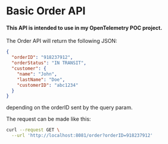 # Basic Order API

#### This API is intended to use in my OpenTelemetry POC project.

The Order API will return the following JSON:

```json
{
  "orderID": "918237912",
  "orderStatus": "IN TRANSIT",
  "customer": {
    "name": "John",
    "lastName": "Doe",
    "customerID": "abc1234"
  }
}
```

depending on the orderID sent by the query param.

The request can be made like this:

```bash
curl --request GET \
  --url 'http://localhost:8081/order?orderID=918237912'
```